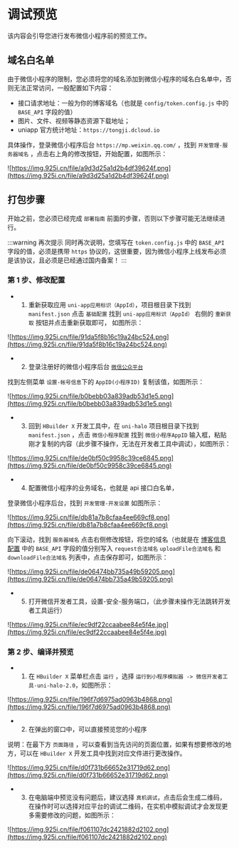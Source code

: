 # 调试预览

该内容会引导您进行发布微信小程序前的预览工作。

## 域名白名单

由于微信小程序的限制，您必须将您的域名添加到微信小程序的域名白名单中，否则无法正常访问，一般配置如下内容：

- 接口请求地址：一般为你的博客域名（也就是 `config/token.config.js` 中的 `BASE_API` 字段的值）
- 图片、文件、视频等静态资源下载地址；
- uniapp 官方统计地址：`https://tongji.dcloud.io`

具体操作，登录微信小程序后台 `https://mp.weixin.qq.com/` ，找到 `开发管理-服务器域名` ，点击右上角的修改按钮，开始配置，如图所示：

![https://img.925i.cn/file/a9d3d25a1d2b4df39624f.png](https://img.925i.cn/file/a9d3d25a1d2b4df39624f.png)

## 打包步骤

开始之前，您必须已经完成 `部署指南` 前面的步骤，否则以下步骤可能无法继续进行。

:::warning 再次提示
同时再次说明，您填写在 `token.config.js` 中的 `BASE_API` 字段的值，必须是携带 `https` 协议的，这很重要，因为微信小程序上线发布必须是该协议，且必须是已经通过国内备案！
:::

### 第 1 步、修改配置

- 1. 重新获取应用 `uni-app应用标识（AppId）`，项目根目录下找到 `manifest.json` 点击 `基础配置` 找到 `uni-app应用标识（AppId）` 右侧的 `重新获取` 按钮并点击重新获取即可， 如图所示：

![https://img.925i.cn/file/91da5f8b16c19a24bc524.png](https://img.925i.cn/file/91da5f8b16c19a24bc524.png)

- 2. 登录注册好的微信小程序后台 [`微信公众平台`](https://mp.weixin.qq.com/)

找到左侧菜单 `设置-帐号信息`下的 `AppID(小程序ID)` 复制该值，如图所示：

![https://img.925i.cn/file/b0bebb03a839adb53d1e5.png](https://img.925i.cn/file/b0bebb03a839adb53d1e5.png)

- 3. 回到 `HBuilder X` 开发工具中，在 `uni-halo` 项目根目录下找到 `manifest.json` ，点击 `微信小程序配置` 找到 `微信小程序AppID` 输入框，粘贴刚才复制的内容（此步骤不操作，无法在开发者工具中调试），如图所示：

![https://img.925i.cn/file/de0bf50c9958c39ce6845.png](https://img.925i.cn/file/de0bf50c9958c39ce6845.png)

- 4. 配置微信小程序的业务域名，也就是 api 接口白名单，

登录微信小程序后台，找到 `开发管理-开发设置` 如图所示：

![https://img.925i.cn/file/db81a7b8cfaa4ee669cf8.png](https://img.925i.cn/file/db81a7b8cfaa4ee669cf8.png)

向下滚动，找到 `服务器域名` 点击右侧修改按钮，将您的域名（也就是在 [博客信息配置](/deploy/config.html#二、博客信息配置) 中的 `BASE_API` 字段的值分别写入 `request合法域名` `uploadFile合法域名` 和 `downloadFile合法域名` 列表中，点击保存即可，如图所示：

![https://img.925i.cn/file/de06474bb735a49b59205.png](https://img.925i.cn/file/de06474bb735a49b59205.png)

- 5. 打开微信开发者工具，设置-安全-服务端口，（此步骤未操作无法跳转开发者工具运行）

![https://img.925i.cn/file/ec9df22ccaabee84e5f4e.jpg](https://img.925i.cn/file/ec9df22ccaabee84e5f4e.jpg)

### 第 2 步、编译并预览

- 1. 在 `HBuilder X` 菜单栏点击 `运行` ，选择 `运行到小程序模拟器 -> 微信开发者工具-uni-halo-2.0`，如图所示：

![https://img.925i.cn/file/196f7d6975ad0963b4868.png](https://img.925i.cn/file/196f7d6975ad0963b4868.png)

- 2. 在弹出的窗口中，可以直接预览您的小程序

说明：在最下方 `页面路径` ，可以查看到当先访问的页面位置，如果有想要修改的地方，可以在 `HBuilder X` 开发工具中找到对应文件进行更改操作。

![https://img.925i.cn/file/d0f731b66652e31719d62.png](https://img.925i.cn/file/d0f731b66652e31719d62.png)

- 3. 在电脑端中预览没有问题后，建议选择 `真机调试`，点击后会生成二维码，在操作时可以选择对应平台的调试二维码，在实机中模拟调试才会发现更多需要修改的问题，如图所示：

![https://img.925i.cn/file/f061107dc2421882d2102.png](https://img.925i.cn/file/f061107dc2421882d2102.png)

